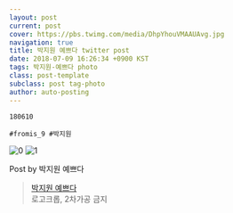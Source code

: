 ```yaml
---
layout: post
current: post
cover: https://pbs.twimg.com/media/DhpYhouVMAAUAvg.jpg
navigation: true
title: 박지원 예쁘다 twitter post
date: 2018-07-09 16:26:34 +0900 KST
tags: 박지원-예쁘다 photo
class: post-template
subclass: post tag-photo
author: auto-posting
---
```


```  
180610  
  
#fromis_9 #박지원  

```

![0](https://pbs.twimg.com/media/DhpYhsBV4AA7c6q.jpg)
![1](https://pbs.twimg.com/media/DhpYhouVMAAUAvg.jpg)


Post by 박지원 예쁘다

> [박지원 예쁘다](https://twitter.com/jiwon_is_pretty)  
  로고크롭, 2차가공 금지